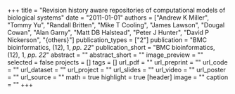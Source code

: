 +++
title = "Revision history aware repositories of computational models of biological systems"
date = "2011-01-01"
authors = ["Andrew K Miller", "Tommy Yu", "Randall Britten", "Mike T Cooling", "James Lawson", "Dougal Cowan", "Alan Garny", "Matt DB Halstead", "Peter J Hunter", "David P Nickerson", "{others}"]
publication_types = ["2"]
publication = "BMC bioinformatics, (12), 1, _pp. 22_"
publication_short = "BMC bioinformatics, (12), 1, _pp. 22_"
abstract = ""
abstract_short = ""
image_preview = ""
selected = false
projects = []
tags = []
url_pdf = ""
url_preprint = ""
url_code = ""
url_dataset = ""
url_project = ""
url_slides = ""
url_video = ""
url_poster = ""
url_source = ""
math = true
highlight = true
[header]
image = ""
caption = ""
+++
